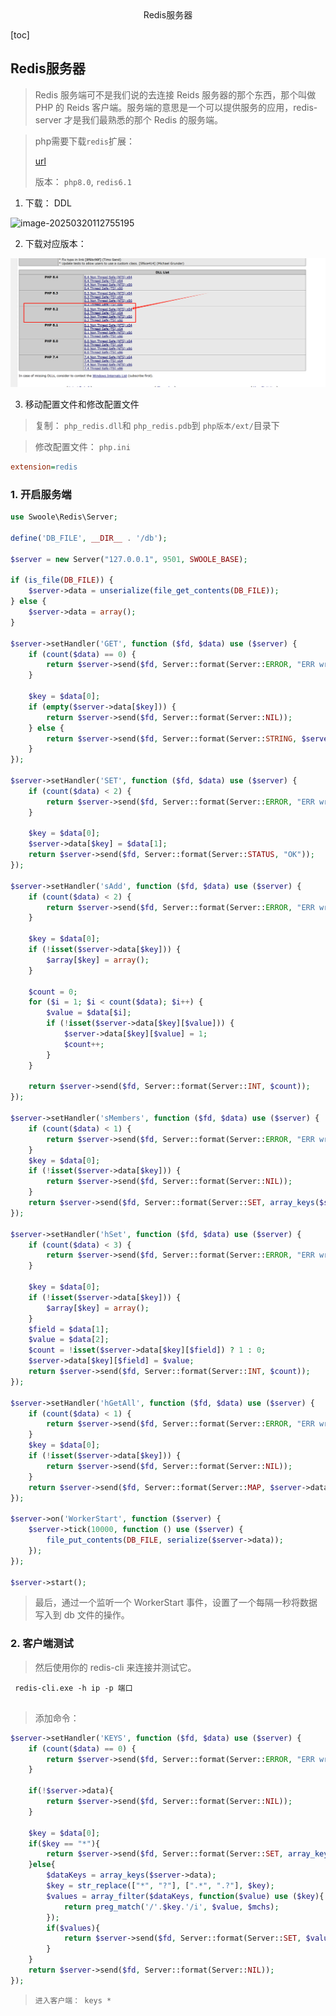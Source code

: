<center>Redis服务器</center>







[toc]







## Redis服务器

> Redis 服务端可不是我们说的去连接 Reids 服务器的那个东西，那个叫做 PHP 的 Reids 客户端。服务端的意思是一个可以提供服务的应用，redis-server 才是我们最熟悉的那个 Redis 的服务端。





> php需要下载`redis`扩展： 
>
> [url](https://pecl.php.net/package/redis)
>
> 版本： `php8.0`, `redis6.1`

1. 下载： DDL

![image-20250320112755195](.\assets\image-20250320112755195-17424412769713.png)

2. 下载对应版本：

![image-20250320112833313](.\assets\image-20250320112833313-17424413147715.png)

3. 移动配置文件和修改配置文件

> 复制： `php_redis.dll`和 `php_redis.pdb`到 `php版本/ext/`目录下

> 修改配置文件： `php.ini`

```ini
extension=redis
```



### 1. 开启服务端

```php
use Swoole\Redis\Server;

define('DB_FILE', __DIR__ . '/db');

$server = new Server("127.0.0.1", 9501, SWOOLE_BASE);

if (is_file(DB_FILE)) {
    $server->data = unserialize(file_get_contents(DB_FILE));
} else {
    $server->data = array();
}

$server->setHandler('GET', function ($fd, $data) use ($server) {
    if (count($data) == 0) {
        return $server->send($fd, Server::format(Server::ERROR, "ERR wrong number of arguments for 'GET' command"));
    }

    $key = $data[0];
    if (empty($server->data[$key])) {
        return $server->send($fd, Server::format(Server::NIL));
    } else {
        return $server->send($fd, Server::format(Server::STRING, $server->data[$key]));
    }
});

$server->setHandler('SET', function ($fd, $data) use ($server) {
    if (count($data) < 2) {
        return $server->send($fd, Server::format(Server::ERROR, "ERR wrong number of arguments for 'SET' command"));
    }

    $key = $data[0];
    $server->data[$key] = $data[1];
    return $server->send($fd, Server::format(Server::STATUS, "OK"));
});

$server->setHandler('sAdd', function ($fd, $data) use ($server) {
    if (count($data) < 2) {
        return $server->send($fd, Server::format(Server::ERROR, "ERR wrong number of arguments for 'sAdd' command"));
    }

    $key = $data[0];
    if (!isset($server->data[$key])) {
        $array[$key] = array();
    }

    $count = 0;
    for ($i = 1; $i < count($data); $i++) {
        $value = $data[$i];
        if (!isset($server->data[$key][$value])) {
            $server->data[$key][$value] = 1;
            $count++;
        }
    }

    return $server->send($fd, Server::format(Server::INT, $count));
});

$server->setHandler('sMembers', function ($fd, $data) use ($server) {
    if (count($data) < 1) {
        return $server->send($fd, Server::format(Server::ERROR, "ERR wrong number of arguments for 'sMembers' command"));
    }
    $key = $data[0];
    if (!isset($server->data[$key])) {
        return $server->send($fd, Server::format(Server::NIL));
    }
    return $server->send($fd, Server::format(Server::SET, array_keys($server->data[$key])));
});

$server->setHandler('hSet', function ($fd, $data) use ($server) {
    if (count($data) < 3) {
        return $server->send($fd, Server::format(Server::ERROR, "ERR wrong number of arguments for 'hSet' command"));
    }

    $key = $data[0];
    if (!isset($server->data[$key])) {
        $array[$key] = array();
    }
    $field = $data[1];
    $value = $data[2];
    $count = !isset($server->data[$key][$field]) ? 1 : 0;
    $server->data[$key][$field] = $value;
    return $server->send($fd, Server::format(Server::INT, $count));
});

$server->setHandler('hGetAll', function ($fd, $data) use ($server) {
    if (count($data) < 1) {
        return $server->send($fd, Server::format(Server::ERROR, "ERR wrong number of arguments for 'hGetAll' command"));
    }
    $key = $data[0];
    if (!isset($server->data[$key])) {
        return $server->send($fd, Server::format(Server::NIL));
    }
    return $server->send($fd, Server::format(Server::MAP, $server->data[$key]));
});

$server->on('WorkerStart', function ($server) {
    $server->tick(10000, function () use ($server) {
        file_put_contents(DB_FILE, serialize($server->data));
    });
});

$server->start();
```

> 最后，通过一个监听一个 WorkerStart 事件，设置了一个每隔一秒将数据写入到 db 文件的操作。



### 2. 客户端测试

> 然后使用你的 redis-cli 来连接并测试它。

```shell
 redis-cli.exe -h ip -p 端口
 
```



> 添加命令：

```php
$server->setHandler('KEYS', function ($fd, $data) use ($server) {
    if (count($data) == 0) {
        return $server->send($fd, Server::format(Server::ERROR, "ERR wrong number of arguments for 'GET' command"));
    }

    if(!$server->data){
        return $server->send($fd, Server::format(Server::NIL));
    }

    $key = $data[0];
    if($key == "*"){
        return $server->send($fd, Server::format(Server::SET, array_keys($server->data)));
    }else{
        $dataKeys = array_keys($server->data);
        $key = str_replace(["*", "?"], [".*", ".?"], $key);
        $values = array_filter($dataKeys, function($value) use ($key){
            return preg_match('/'.$key.'/i', $value, $mchs);
        });
        if($values){
            return $server->send($fd, Server::format(Server::SET, $values));
        }
    }
    return $server->send($fd, Server::format(Server::NIL));
});
```

> `进入客户端： keys *`
